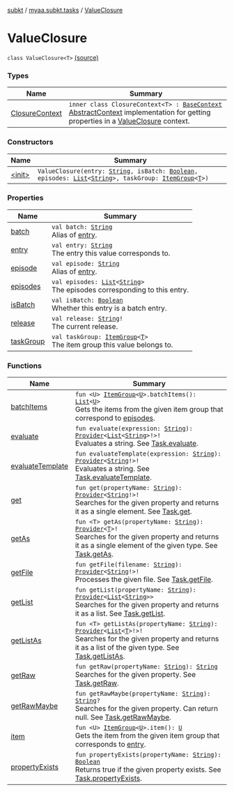 [subkt](../../index.md) / [myaa.subkt.tasks](../index.md) / [ValueClosure](./index.md)

# ValueClosure

`class ValueClosure<T>` [(source)](https://github.com/Myaamori/SubKt/blob/0.1.12/src/main/kotlin/myaa/subkt/tasks/tasks.kt#L418)

### Types

| Name | Summary |
|---|---|
| [ClosureContext](-closure-context/index.md) | `inner class ClosureContext<T> : `[`BaseContext`](../-base-context/index.md)<br>[AbstractContext](https://velocity.apache.org/engine/2.2/apidocs/org/apache/velocity/context/AbstractContext.html) implementation for getting properties in a [ValueClosure](./index.md) context. |

### Constructors

| Name | Summary |
|---|---|
| [&lt;init&gt;](-init-.md) | `ValueClosure(entry: `[`String`](https://kotlinlang.org/api/latest/jvm/stdlib/kotlin/-string/index.html)`, isBatch: `[`Boolean`](https://kotlinlang.org/api/latest/jvm/stdlib/kotlin/-boolean/index.html)`, episodes: `[`List`](https://kotlinlang.org/api/latest/jvm/stdlib/kotlin.collections/-list/index.html)`<`[`String`](https://kotlinlang.org/api/latest/jvm/stdlib/kotlin/-string/index.html)`>, taskGroup: `[`ItemGroup`](../-item-group/index.md)`<`[`T`](-closure-context/index.md#T)`>)` |

### Properties

| Name | Summary |
|---|---|
| [batch](batch.md) | `val batch: `[`String`](https://kotlinlang.org/api/latest/jvm/stdlib/kotlin/-string/index.html)<br>Alias of [entry](entry.md). |
| [entry](entry.md) | `val entry: `[`String`](https://kotlinlang.org/api/latest/jvm/stdlib/kotlin/-string/index.html)<br>The entry this value corresponds to. |
| [episode](episode.md) | `val episode: `[`String`](https://kotlinlang.org/api/latest/jvm/stdlib/kotlin/-string/index.html)<br>Alias of [entry](entry.md). |
| [episodes](episodes.md) | `val episodes: `[`List`](https://kotlinlang.org/api/latest/jvm/stdlib/kotlin.collections/-list/index.html)`<`[`String`](https://kotlinlang.org/api/latest/jvm/stdlib/kotlin/-string/index.html)`>`<br>The episodes corresponding to this entry. |
| [isBatch](is-batch.md) | `val isBatch: `[`Boolean`](https://kotlinlang.org/api/latest/jvm/stdlib/kotlin/-boolean/index.html)<br>Whether this entry is a batch entry. |
| [release](release.md) | `val release: `[`String`](https://kotlinlang.org/api/latest/jvm/stdlib/kotlin/-string/index.html)`!`<br>The current release. |
| [taskGroup](task-group.md) | `val taskGroup: `[`ItemGroup`](../-item-group/index.md)`<`[`T`](-closure-context/index.md#T)`>`<br>The item group this value belongs to. |

### Functions

| Name | Summary |
|---|---|
| [batchItems](batch-items.md) | `fun <U> `[`ItemGroup`](../-item-group/index.md)`<`[`U`](batch-items.md#U)`>.batchItems(): `[`List`](https://kotlinlang.org/api/latest/jvm/stdlib/kotlin.collections/-list/index.html)`<`[`U`](batch-items.md#U)`>`<br>Gets the items from the given item group that correspond to [episodes](episodes.md). |
| [evaluate](evaluate.md) | `fun evaluate(expression: `[`String`](https://kotlinlang.org/api/latest/jvm/stdlib/kotlin/-string/index.html)`): `[`Provider`](https://docs.gradle.org/current/javadoc/org/gradle/api/provider/Provider.html)`<`[`List`](https://kotlinlang.org/api/latest/jvm/stdlib/kotlin.collections/-list/index.html)`<`[`String`](https://kotlinlang.org/api/latest/jvm/stdlib/kotlin/-string/index.html)`>!>!`<br>Evaluates a string. See [Task.evaluate](../org.gradle.api.-task/evaluate.md). |
| [evaluateTemplate](evaluate-template.md) | `fun evaluateTemplate(expression: `[`String`](https://kotlinlang.org/api/latest/jvm/stdlib/kotlin/-string/index.html)`): `[`Provider`](https://docs.gradle.org/current/javadoc/org/gradle/api/provider/Provider.html)`<`[`String`](https://kotlinlang.org/api/latest/jvm/stdlib/kotlin/-string/index.html)`!>!`<br>Evaluates a string. See [Task.evaluateTemplate](../org.gradle.api.-task/evaluate-template.md). |
| [get](get.md) | `fun get(propertyName: `[`String`](https://kotlinlang.org/api/latest/jvm/stdlib/kotlin/-string/index.html)`): `[`Provider`](https://docs.gradle.org/current/javadoc/org/gradle/api/provider/Provider.html)`<`[`String`](https://kotlinlang.org/api/latest/jvm/stdlib/kotlin/-string/index.html)`!>!`<br>Searches for the given property and returns it as a single element. See [Task.get](../org.gradle.api.-task/get.md). |
| [getAs](get-as.md) | `fun <T> getAs(propertyName: `[`String`](https://kotlinlang.org/api/latest/jvm/stdlib/kotlin/-string/index.html)`): `[`Provider`](https://docs.gradle.org/current/javadoc/org/gradle/api/provider/Provider.html)`<`[`T`](get-as.md#T)`>!`<br>Searches for the given property and returns it as a single element of the given type. See [Task.getAs](../org.gradle.api.-task/get-as.md). |
| [getFile](get-file.md) | `fun getFile(filename: `[`String`](https://kotlinlang.org/api/latest/jvm/stdlib/kotlin/-string/index.html)`): `[`Provider`](https://docs.gradle.org/current/javadoc/org/gradle/api/provider/Provider.html)`<`[`String`](https://kotlinlang.org/api/latest/jvm/stdlib/kotlin/-string/index.html)`!>!`<br>Processes the given file. See [Task.getFile](../org.gradle.api.-task/get-file.md). |
| [getList](get-list.md) | `fun getList(propertyName: `[`String`](https://kotlinlang.org/api/latest/jvm/stdlib/kotlin/-string/index.html)`): `[`Provider`](https://docs.gradle.org/current/javadoc/org/gradle/api/provider/Provider.html)`<`[`List`](https://kotlinlang.org/api/latest/jvm/stdlib/kotlin.collections/-list/index.html)`<`[`String`](https://kotlinlang.org/api/latest/jvm/stdlib/kotlin/-string/index.html)`>>`<br>Searches for the given property and returns it as a list. See [Task.getList](../org.gradle.api.-task/get-list.md). |
| [getListAs](get-list-as.md) | `fun <T> getListAs(propertyName: `[`String`](https://kotlinlang.org/api/latest/jvm/stdlib/kotlin/-string/index.html)`): `[`Provider`](https://docs.gradle.org/current/javadoc/org/gradle/api/provider/Provider.html)`<`[`List`](https://kotlinlang.org/api/latest/jvm/stdlib/kotlin.collections/-list/index.html)`<`[`T`](get-list-as.md#T)`>!>!`<br>Searches for the given property and returns it as a list of the given type. See [Task.getListAs](../org.gradle.api.-task/get-list-as.md). |
| [getRaw](get-raw.md) | `fun getRaw(propertyName: `[`String`](https://kotlinlang.org/api/latest/jvm/stdlib/kotlin/-string/index.html)`): `[`String`](https://kotlinlang.org/api/latest/jvm/stdlib/kotlin/-string/index.html)<br>Searches for the given property. See [Task.getRaw](../org.gradle.api.-task/get-raw.md). |
| [getRawMaybe](get-raw-maybe.md) | `fun getRawMaybe(propertyName: `[`String`](https://kotlinlang.org/api/latest/jvm/stdlib/kotlin/-string/index.html)`): `[`String`](https://kotlinlang.org/api/latest/jvm/stdlib/kotlin/-string/index.html)`?`<br>Searches for the given property. Can return null. See [Task.getRawMaybe](../org.gradle.api.-task/get-raw-maybe.md). |
| [item](item.md) | `fun <U> `[`ItemGroup`](../-item-group/index.md)`<`[`U`](item.md#U)`>.item(): `[`U`](item.md#U)<br>Gets the item from the given item group that corresponds to [entry](entry.md). |
| [propertyExists](property-exists.md) | `fun propertyExists(propertyName: `[`String`](https://kotlinlang.org/api/latest/jvm/stdlib/kotlin/-string/index.html)`): `[`Boolean`](https://kotlinlang.org/api/latest/jvm/stdlib/kotlin/-boolean/index.html)<br>Returns true if the given property exists. See [Task.propertyExists](../org.gradle.api.-task/property-exists.md). |
